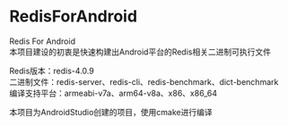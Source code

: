 # RedisForAndroid
Redis For Android<br/>
本项目建设的初衷是快速构建出Android平台的Redis相关二进制可执行文件<br/>

Redis版本：redis-4.0.9<br/>
二进制文件：redis-server、redis-cli、redis-benchmark、dict-benchmark<br/>
编译支持平台：armeabi-v7a、arm64-v8a、x86、x86_64<br/>

本项目为AndroidStudio创建的项目，使用cmake进行编译
